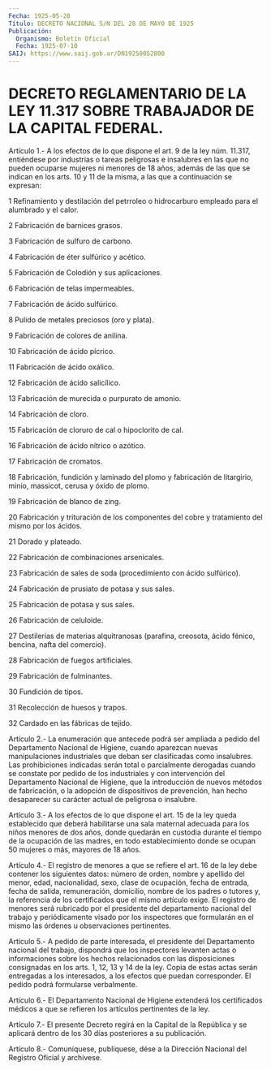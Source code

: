 ```yaml
---
Fecha: 1925-05-28
Título: DECRETO NACIONAL S/N DEL 28 DE MAYO DE 1925
Publicación:
  Organismo: Boletín Oficial
  Fecha: 1925-07-10
SAIJ: https://www.saij.gob.ar/DN19250052800
---
```

# DECRETO REGLAMENTARIO DE LA LEY 11.317 SOBRE TRABAJADOR DE LA CAPITAL FEDERAL.

<a id="1"></a>
Artículo  1.-  A los efectos de lo que dispone el art. 9 de la ley núm. 11.317, entiéndese  por  industrias  o tareas peligrosas e insalubres en las que no pueden ocuparse mujeres  ni  menores de 18 años,  además  de  las  que se indican en los arts. 10 y 11  de  la misma, a las que a continuación se expresan:

1 Refinamiento y destilación  del petrroleo o hidrocarburo empleado para el alumbrado y el calor.

2 Fabricación de barnices grasos.

3 Fabricación de sulfuro de carbono.

4 Fabricación de éter sulfúrico y acético.

5 Fabricación de Colodión y sus aplicaciones.

6 Fabricación de telas impermeables.

7 Fabricación de ácido sulfúrico.

8 Pulido de metales preciosos (oro y plata).

9 Fabricación de colores de anilina.

10 Fabricación de ácido pícrico.

11 Fabricación de ácido oxálico.

12 Fabricación de ácido salicílico.

13 Fabricación de murecida o purpurato de amonio.

14 Fabricación de cloro.

15  Fabricación  de  cloruro de cal  o  hipoclorito  de  cal.

16 Fabricación de ácido nítrico o azótico.

17 Fabricación de cromatos.

18 Fabricación, fundición  y  laminado  del  plomo y fabricación de litargirio,  minio,  massicot,  cerusa  y  óxido  de   plomo.

19 Fabricación de blanco de zing.

20  Fabricación  y  trituración  de  los  componentes  del cobre  y tratamiento del mismo por los ácidos.

21 Dorado y plateado.

22 Fabricación de combinaciones arsenicales.

23    Fabricación   de  sales  de  soda  (procedimiento  con  ácido sulfúrico).

24 Fabricación de prusiato de potasa y sus sales.

25 Fabricación de potasa y sus sales.

26 Fabricación de celuloide.

27  Destilerías  de  materias  alquitranosas  (parafina,  creosota, ácido fénico, bencina, nafta del comercio).

28 Fabricación de fuegos artificiales.

29 Fabricación de fulminantes.

30 Fundición de tipos.

31 Recolección de huesos y trapos.

32 Cardado en las fábricas de tejido.

<a id="2"></a>
Artículo  2.- La enumeración que antecede podrá ser ampliada a pedido  del Departamento  Nacional  de  Higiene,  cuando  aparezcan nuevas manipulaciones  industriales que deban ser clasificadas como insalubres. Las prohibiciones  indicadas serán total o parcialmente derogadas cuando se constate por  pedido  de los industriales y con intervención  del  Departamento  Nacional  de  Higiene,    que   la introducción  de  nuevos  métodos  de fabricación, o la adopción de dispositivos  de  prevención,  han hecho  desaparecer  su  carácter actual de peligrosa o insalubre.

<a id="3"></a>
Artículo  3.- A los efectos de lo que dispone el art. 15 de la ley queda establecido  que  deberá  habilitarse  una  sala maternal adecuada  para  los  niños  menores de dos años, donde quedarán  en custodia durante el tiempo de  la  ocupación de las madres, en todo establecimiento donde se ocupan 50 mujeres  o  más,  mayores  de 18 años.

<a id="4"></a>
Artículo 4.- El registro de menores a que se refiere el art. 16 de la  ley  debe  contener  los  siguientes datos: número de orden, nombre y apellido del menor, edad,  nacionalidad,  sexo,  clase  de ocupación,   fecha  de  entrada,  fecha  de  salida,  remuneración, domicilio, nombre  de  los padres o tutores y, la referencia de los certificados que el mismo  artículo  exige.  El registro de menores será  rubricado  por  el presidente del departamento  nacional  del trabajo y periódicamente  visado por los inspectores que formularán en el mismo las órdenes u observaciones pertinentes.

<a id="5"></a>
Artículo  5.-  A pedido de parte interesada, el presidente del Departamento nacional  del  trabajo,  dispondrá que los inspectores levanten actas o informaciones sobre los  hechos  relacionados  con las  disposiciones  consignadas  en  los arts. 1, 12, 13 y 14 de la ley.  Copia de estas actas serán entregadas  a  los  interesados, a los  efectos  que  puedan  corresponder. El pedido podrá formularse verbalmente.

<a id="6"></a>
Artículo 6.- El Departamento Nacional de Higiene extenderá los certificados  médicos  a  que se refieren los artículos pertinentes de la ley.

<a id="7"></a>
Artículo  7.-  El  presente Decreto regirá en la Capital de la República y se aplicará dentro  de  los  30  días  posteriores a su publicación.

<a id="8"></a>
Artículo  8.-  Comuníquese,  publíquese,  dése  a la Dirección Nacional del Registro Oficial y archívese.